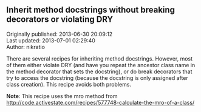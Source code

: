 ## Inherit method docstrings without breaking decorators or violating DRY  
Originally published: 2013-06-30 20:09:12  
Last updated: 2013-07-01 02:29:40  
Author: nikratio   
  
There are several recipes for inheriting method docstrings. However, most of them either violate DRY (and have you repeat the ancestor class name in the method decorator that sets the docstring), or do break decorators that try to access the docstring (because the docstring is only assigned after class creation). This recipe avoids both problems.

**Note**: This recipe uses the mro method from http://code.activestate.com/recipes/577748-calculate-the-mro-of-a-class/